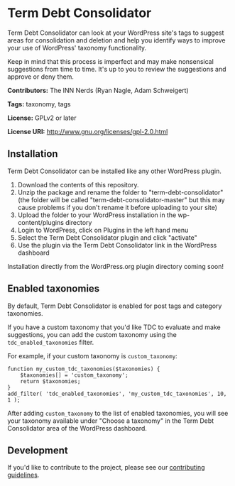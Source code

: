 # Term Debt Consolidator

Term Debt Consolidator can look at your WordPress site's tags to suggest areas for consolidation and deletion and help you identify ways to improve your use of WordPress' taxonomy functionality.

Keep in mind that this process is imperfect and may make nonsensical suggestions from time to time. It's up to you to review the suggestions and approve or deny them.

**Contributors:** The INN Nerds (Ryan Nagle, Adam Schweigert)

**Tags:** taxonomy, tags

**License:** GPLv2 or later

**License URI:** http://www.gnu.org/licenses/gpl-2.0.html

## Installation

Term Debt Consolidator can be installed like any other WordPress plugin.

1. Download the contents of this repository.
2. Unzip the package and rename the folder to "term-debt-consolidator" (the folder will be called "term-debt-consolidator-master" but this may cause problems if you don't rename it before uploading to your site)
3. Upload the folder to your WordPress installation in the wp-content/plugins directory
4. Login to WordPress, click on Plugins in the left hand menu
5. Select the Term Debt Consolidator plugin and click "activate"
6. Use the plugin via the Term Debt Consolidator link in the WordPress dashboard

Installation directly from the WordPress.org plugin directory coming soon!

## Enabled taxonomies

By default, Term Debt Consolidator is enabled for post tags and category taxonomies.

If you have a custom taxonomy that you'd like TDC to evaluate and make suggestions, you can add the custom taxonomy using the `tdc_enabled_taxonomies` filter.

For example, if your custom taxonomy is `custom_taxonomy`:

    function my_custom_tdc_taxonomies($taxonomies) {
        $taxonomies[] = 'custom_taxonomy';
        return $taxonomies;
    }
    add_filter( 'tdc_enabled_taxonomies', 'my_custom_tdc_taxonomies', 10, 1 );

After adding `custom_taxonomy` to the list of enabled taxonomies, you will see your taxonomy available under "Choose a taxonomy" in the Term Debt Consolidator area of the WordPress dashboard.

## Development

If you'd like to contribute to the project, please see our [contributing guidelines](contributing.md).
